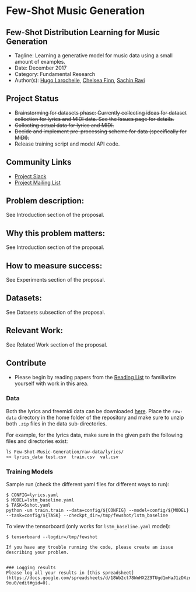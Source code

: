 # Few-Shot Music Generation

## Few-Shot Distribution Learning for Music Generation

* Tagline: Learning a generative model for music data using a small amount of examples.
* Date: December 2017
* Category: Fundamental Research
* Author(s): [Hugo Larochelle](https://github.com/larocheh), [Chelsea Finn](https://github.com/cbfinn), [Sachin Ravi](https://github.com/sachinravi14)

## Project Status

* ~~Brainstorming for datasets phase: Currently collecting ideas for dataset collection for lyrics and MIDI data. See the Issues page for details.~~
* ~~Collecting actual data for lyrics and MIDI.~~
* ~~Decide and implement pre-processing scheme for data (specifically for MIDI).~~
* Release training script and model API code.

## Community Links

* [Project Slack](https://few-shot-music-gen.slack.com/join/shared_invite/enQtMjgwMTA0NTA3MzQ3LTA3MTc3M2E4MjEyNDlhZDNlMTU2ZmUyMmNmMDlhYmQ2ZmFkMDRiZTAzZDJmYmYwYmE0NjRmZGMyMmYxOWEzMWU)
* [Project Mailing List](https://groups.google.com/forum/#!forum/few-shot-music-generation)

## Problem description:

See Introduction section of the proposal.

## Why this problem matters:

See Introduction section of the proposal.

## How to measure success:

See Experiments section of the proposal.

## Datasets:

See Datasets subsection of the proposal.

## Relevant Work:

See Related Work section of the proposal.

## Contribute

* Please begin by reading papers from the [Reading List](https://github.com/AI-ON/Few-Shot-Music-Generation/blob/master/READING_LIST.md) to familiarize yourself with work in this area.

### Data

Both the lyrics and freemidi data can be downloaded [here](https://drive.google.com/drive/u/1/folders/1sI1K3CjzpN81QjjpaEDVKW79c7AOUdyQ). Place the `raw-data` directory in the home folder of the repository and make sure to unzip both `.zip` files in the data sub-directories.

For example, for the lyrics data, make sure in the given path the following files and directories exist:
```
ls Few-Shot-Music-Generation/raw-data/lyrics/
>> lyrics_data test.csv  train.csv  val.csv
```

### Training Models
Sample run (check the different yaml files for different ways to run):
```
$ CONFIG=lyrics.yaml
$ MODEL=lstm_baseline.yaml
$ TASK=5shot.yaml
python -um train.train --data=config/${CONFIG} --model=config/${MODEL} --task=config/${TASK} --checkpt_dir=/tmp/fewshot/lstm_baseline
```

To view the tensorboard (only works for `lstm_baseline.yaml` model):
```
$ tensorboard --logdir=/tmp/fewshot

If you have any trouble running the code, please create an issue describing your problem.


### Logging results
Please log all your results in [this spreadsheet](https://docs.google.com/spreadsheets/d/18Wb2ct78WnHX2Z9TUgd1mHaJ1zDXznapU5MO8f-9ou0/edit#gid=0).

